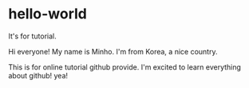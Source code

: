 # hello-world
It's for tutorial.

Hi everyone! My name is Minho.
I'm from Korea, a nice country.

This is for online tutorial github provide.
I'm excited to learn everything about github! yea!
